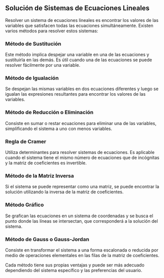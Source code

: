 ## Solución de Sistemas de Ecuaciones Lineales

Resolver un sistema de ecuaciones lineales es encontrar los valores de las variables que satisfacen todas las ecuaciones simultáneamente. Existen varios métodos para resolver estos sistemas:

### Método de Sustitución
Este método implica despejar una variable en una de las ecuaciones y sustituirla en las demás. Es útil cuando una de las ecuaciones se puede resolver fácilmente por una variable.

### Método de Igualación
Se despejan las mismas variables en dos ecuaciones diferentes y luego se igualan las expresiones resultantes para encontrar los valores de las variables.

### Método de Reducción o Eliminación
Consiste en sumar o restar ecuaciones para eliminar una de las variables, simplificando el sistema a uno con menos variables.

### Regla de Cramer
Utiliza determinantes para resolver sistemas de ecuaciones. Es aplicable cuando el sistema tiene el mismo número de ecuaciones que de incógnitas y la matriz de coeficientes es invertible.

### Método de la Matriz Inversa
Si el sistema se puede representar como una matriz, se puede encontrar la solución utilizando la inversa de la matriz de coeficientes.

### Método Gráfico
Se grafican las ecuaciones en un sistema de coordenadas y se busca el punto donde las líneas se intersectan, que corresponderá a la solución del sistema.

### Método de Gauss o Gauss-Jordan
Consiste en transformar el sistema a una forma escalonada o reducida por medio de operaciones elementales en las filas de la matriz de coeficientes.

Cada método tiene sus propias ventajas y puede ser más adecuado dependiendo del sistema específico y las preferencias del usuario.